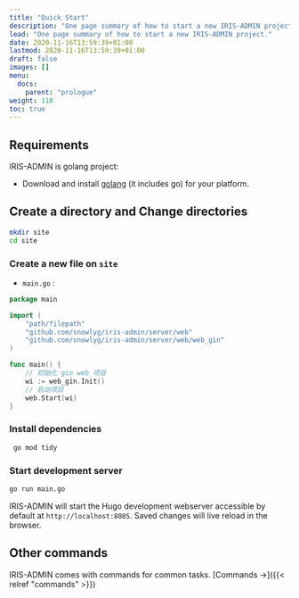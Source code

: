 ```yaml
---
title: "Quick Start"
description: "One page summary of how to start a new IRIS-ADMIN project."
lead: "One page summary of how to start a new IRIS-ADMIN project."
date: 2020-11-16T13:59:39+01:00
lastmod: 2020-11-16T13:59:39+01:00
draft: false
images: []
menu:
  docs:
    parent: "prologue"
weight: 110
toc: true
---
```


## Requirements

IRIS-ADMIN is golang project:

- Download and install  [golang](https://go.dev/doc/install) (it includes go) for your platform.

## Create a directory and  Change directories

```bash
mkdir site
cd site
```

### Create a new file on `site`

- `main.go` :
```go
package main

import (
	"path/filepath"
	"github.com/snowlyg/iris-admin/server/web"
	"github.com/snowlyg/iris-admin/server/web/web_gin"
)

func main() {
	// 初始化 gin web 项目
	wi := web_gin.Init()
	// 启动项目
	web.Start(wi)
}
```


### Install dependencies

```bash
 go mod tidy
```

### Start development server

```bash
go run main.go
```

IRIS-ADMIN will start the Hugo development webserver accessible by default at `http://localhost:8085`. Saved changes will live reload in the browser.

## Other commands

IRIS-ADMIN comes with commands for common tasks. [Commands →]({{< relref "commands" >}})
